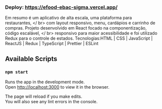 ### Deploy: https://efood-ebac-sigma.vercel.app/
Em resumo é um aplicativo de alta escala, uma plataforma para restaurantes, </ br>
com layout responsivo, menu, cardápios e carrinho de compras.
Projeto desenvolvido em React focado na componentização, código escalável, </ br>
responsivo para maior acessibilidade e foi utilizado Redux para o controle de estados.
Tecnologias:HTML | CSS | JavaScript | ReactJS | Redux | TypeScript | Prettier | ESLint 





## Available Scripts
### `npm start`

Runs the app in the development mode.\
Open [http://localhost:3000](http://localhost:3000) to view it in the browser.

The page will reload if you make edits.\
You will also see any lint errors in the console.
